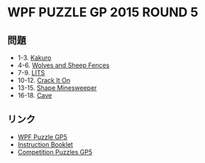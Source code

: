 # WPF PUZZLE GP 2015 ROUND 5

## 問題
- 1-3. [Kakuro](../puzzle/kakuro.md)
- 4-6. [Wolves and Sheep Fences](../puzzle/slitherlink_wolvesandsheep.md)
- 7-9. [LITS](../puzzle/lits.md)
- 10-12. [Crack It On](../puzzle/crackiton.md)
- 13-15. [Shape Minesweeper](../puzzle/shapesweeper.md)
- 16-18. [Cave](../puzzle/cave.md)

## リンク
- [WPF Puzzle GP5](https://gp.worldpuzzle.org/content/wpf-puzzle-gp5-0)
- [Instruction Booklet](https://gp.worldpuzzle.org/content/instruction-booklet-25)
- [Competition Puzzles GP5](https://gp.worldpuzzle.org/content/competition-puzzles-gp5-2)
